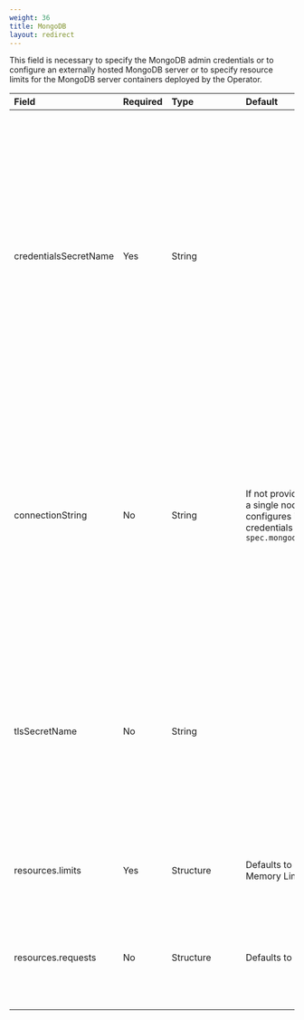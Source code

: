```yaml
---
weight: 36
title: MongoDB
layout: redirect
---
```


This field is necessary to specify the MongoDB admin credentials or to configure an externally hosted MongoDB server or to specify resource limits for the MongoDB server containers deployed by the Operator.

|<div style="width:170px">Field</div>|Required|<div style="width:115px">Type</div>|Default|Description|
|:---|:---|:---|:---|:---|
|credentialsSecretName|Yes|String||Name of the Kubernetes Secret containing the admin credentials with which the Operator managed MongoDB must be configured or the admin credentials of the externally hosted MongoDB server. For more information, see [MongoDB Credentials Secret](/edge-k8s/edge-custom-resource-definition/#k8-edge-mongodb-cred-secret). <p>{{< c8y-admon-info >}} The Operator retrieves this secret from the namespace corresponding to the name specified in the Edge CR. Ensure that this secret is created before initiating the Edge deployment or update process.{{< /c8y-admon-info >}}
|connectionString|No|String|If not provided, the Operator installs a single node MongoDB server and configures it with the admin credentials provided in `spec.mongodb.credentialsSecretName`|Connection string of the externally hosted MongoDB server. URI Format: `mongodb://host1[:port1][,...hostN[:portN]]`<br>{{< c8y-admon-info >}}If you do not provide this value, the Operator installs a single node MongoDB server. Once Edge is installed and configured to use the Operator managed MongoDB, you cannot provide the `connectionString` to use an externally hosted MongoDB.{{< /c8y-admon-info >}}
|tlsSecretName|No|String||Secret for supplying the Certificate Authority (CA) certificate to trust. For more information, [External hosted MongoDB TLS Secret](/edge-k8s/edge-custom-resource-definition/#k8-edge-external-hosted-mongodb-tl-secret).<br>{{< c8y-admon-info >}}The Operator retrieves this secret from the namespace corresponding to the name specified in the Edge CR. Ensure that this secret is created before initiating the Edge deployment or update process.{{< /c8y-admon-info >}}
|resources.limits|Yes|Structure|Defaults to CPU Limit: 3000m<br>Memory Limit: 6GB|Specify resource limits for the MongoDB server pod. For more information, see [Resource Limits Specification](/edge-k8s/edge-custom-resource-definition/#k8-edge-resources-limits-spec).
|resources.requests|No|Structure|Defaults to 75 GB|Specify the size of the Persistent Volume Claim (PVC) named `mongod-data-edge-db-rs0-0` made by MongoDB server for persisting application data. For more information, see [MongoDB storage size](/edge-k8s/edge-custom-resource-definition/#k8-edge-mongodb-storage-size).